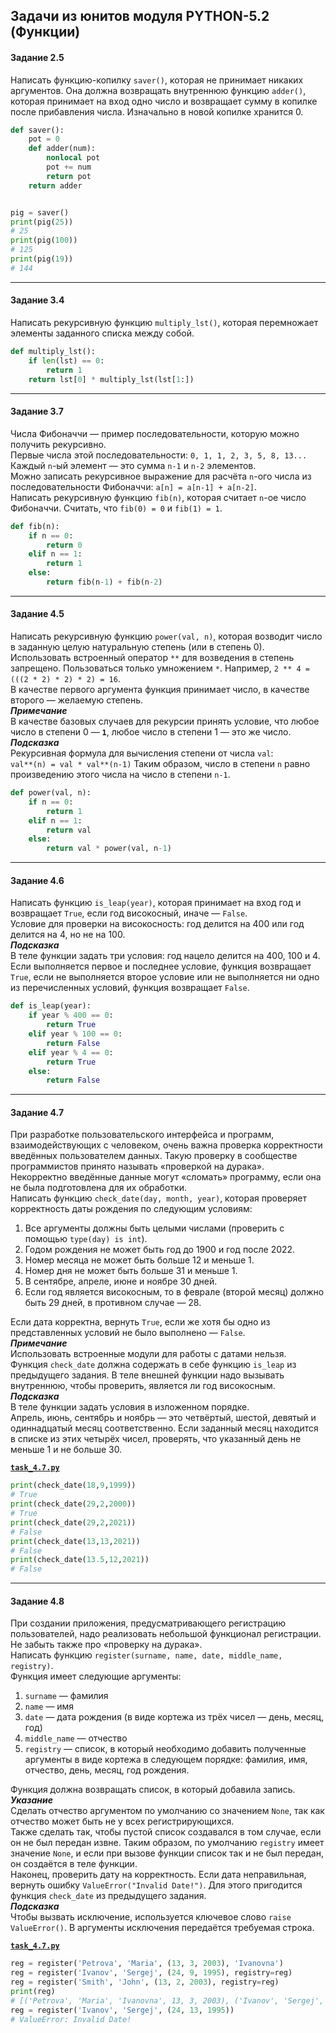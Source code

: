 ## Задачи из юнитов модуля PYTHON-5.2 (Функции) ##

#### **Задание 2.5** ####

Написать функцию-копилку `saver()`, которая не принимает никаких аргументов. Она
должна возвращать внутреннюю функцию `adder()`, которая принимает на вход одно
число и возвращает сумму в копилке после прибавления числа. Изначально в новой
копилке хранится 0.

```python
def saver():
    pot = 0
    def adder(num):
        nonlocal pot
        pot += num
        return pot
    return adder


pig = saver()
print(pig(25))
# 25
print(pig(100))
# 125
print(pig(19))
# 144
```

----

#### **Задание 3.4** ####

Написать рекурсивную функцию `multiply_lst()`, которая перемножает элементы
заданного списка между собой.

```python
def multiply_lst():
    if len(lst) == 0:
        return 1
    return lst[0] * multiply_lst(lst[1:])
```

----

#### **Задание 3.7** ####

Числа Фибоначчи&nbsp;&mdash; пример последовательности, которую можно получить
рекурсивно.    
Первые числа этой последовательности: `0, 1, 1, 2, 3, 5, 8, 13...` Каждый `n`-ый
элемент&nbsp;&mdash; это сумма `n-1` и `n-2` элементов.    
Можно записать рекурсивное выражение для расчёта `n`-ого числа из
последовательности Фибоначчи: `a[n] = a[n-1] + a[n-2]`.    
Написать рекурсивную функцию `fib(n)`, которая считает `n`-ое число Фибоначчи.
Считать, что `fib(0) = 0` и `fib(1) = 1`.

```python
def fib(n):
    if n == 0:
        return 0
    elif n == 1:
        return 1
    else:
        return fib(n-1) + fib(n-2)
```

----

#### **Задание 4.5** ####

Написать рекурсивную функцию `power(val, n)`, которая возводит число в заданную
целую натуральную степень (или в степень 0).    
Использовать встроенный оператор `**` для возведения в степень запрещено.
Пользоваться только умножением `*`. Например,
`2 ** 4 = (((2 * 2) * 2) * 2) = 16`.    
В качестве первого аргумента функция принимает число, в качестве
второго&nbsp;&mdash; желаемую степень.    
***Примечание***    
В качестве базовых случаев для рекурсии принять условие, что любое число в
степени&nbsp;0&nbsp;&mdash; **`1`**, любое число в степени&nbsp;1&nbsp;&mdash;
это же число.    
***Подсказка***    
Рекурсивная формула для вычисления степени от числа `val`:    
`val**(n) = val * val**(n-1)`
Таким образом, число в степени `n` равно произведению этого числа на число в
степени `n-1`.

```python
def power(val, n):
    if n == 0:
        return 1
    elif n == 1:
        return val
    else:
        return val * power(val, n-1)
```

----

#### **Задание 4.6** ####

Написать функцию `is_leap(year)`, которая принимает на вход год и возвращает
`True`, если год високосный, иначе&nbsp;&mdash; `False`.    
Условие для проверки на високосность: год делится на 400 или год делится на 4,
но не на 100.    
***Подсказка***    
В теле функции задать три условия: год нацело делится на 400, 100 и 4. Если
выполняется первое и последнее условие, функция возвращает `True`, если не
выполняется второе условие или не выполняется ни одно из перечисленных условий,
функция возвращает `False`.

```python
def is_leap(year):
    if year % 400 == 0:
        return True
    elif year % 100 == 0:
        return False
    elif year % 4 == 0:
        return True
    else:
        return False
```

----

#### **Задание 4.7** ####

При разработке пользовательского интерфейса и программ, взаимодействующих с
человеком, очень важна проверка корректности введённых пользователем данных.
Такую проверку в сообществе программистов принято называть &laquo;проверкой на
дурака&raquo;.    
Некорректно введённые данные могут &laquo;сломать&raquo; программу, если она не
была подготовлена для их обработки.    
Написать функцию `check_date(day, month, year)`, которая проверяет корректность
даты рождения по следующим условиям:

1. Все аргументы должны быть целыми числами (проверить с помощью
`type(day) is int`).
2. Годом рождения не может быть год до 1900 и год после 2022.
3. Номер месяца не может быть больше 12 и меньше 1.
4. Номер дня не может быть больше 31 и меньше 1.
5. В сентябре, апреле, июне и ноябре 30 дней.
6. Если год является високосным, то в феврале (второй месяц) должно быть 29
дней, в противном случае&nbsp;&mdash; 28.

Если дата корректна, вернуть `True`, если же хотя бы одно из представленных
условий не было выполнено&nbsp;&mdash; `False`.    
***Примечание***    
Использовать встроенные модули для работы с датами нельзя.    
Функция `check_date` должна содержать в себе функцию `is_leap` из предыдущего
задания. В теле внешней функции надо вызывать внутреннюю, чтобы проверить,
является ли год високосным.    
***Подсказка***    
В теле функции задать условия в изложенном порядке.    
Апрель, июнь, сентябрь и ноябрь&nbsp;&mdash; это четвёртый, шестой, девятый и
одиннадцатый месяц соответственно. Если заданный месяц находится в списке из
этих четырёх чисел, проверять, что указанный день не меньше 1 и не больше 30.

[**`task_4.7.py`**](task_4.7.py)

```python
print(check_date(18,9,1999))
# True
print(check_date(29,2,2000))
# True
print(check_date(29,2,2021))
# False
print(check_date(13,13,2021))
# False
print(check_date(13.5,12,2021))
# False
```

----

#### **Задание 4.8** ####

При создании приложения, предусматривающего регистрацию пользователей, надо
реализовать небольшой функционал регистрации. Не забыть также про
&laquo;проверку на дурака&raquo;.    
Написать функцию `register(surname, name, date, middle_name, registry)`.    
Функция имеет следующие аргументы:

1. `surname`&nbsp;&mdash; фамилия
2. `name`&nbsp;&mdash; имя
3. `date`&nbsp;&mdash; дата рождения (в виде кортежа из трёх чисел&nbsp;&mdash;
день, месяц, год)
4. `middle_name`&nbsp;&mdash; отчество
5. `registry`&nbsp;&mdash; список, в который необходимо добавить полученные
аргументы в виде кортежа в следующем порядке: фамилия, имя, отчество, день,
месяц, год рождения.

Функция должна возвращать список, в который добавила запись.    
***Указание***    
Сделать отчество аргументом по умолчанию со значением `None`, так как отчество
может быть не у всех регистрирующихся.    
Также сделать так, чтобы пустой список создавался в том случае, если он не был
передан извне. Таким образом, по умолчанию `registry` имеет значение `None`, и
если при вызове функции список так и не был передан, он создаётся в теле
функции.    
Наконец, проверить дату на корректность. Если дата неправильная, вернуть ошибку
`ValueError("Invalid Date!")`. Для этого пригодится функция `check_date` из
предыдущего задания.    
***Подсказка***    
Чтобы вызвать исключение, используется ключевое слово `raise ValueError()`. В
аргументы исключения передаётся требуемая строка.

[**`task_4.7.py`**](task_4.7.py)

```python
reg = register('Petrova', 'Maria', (13, 3, 2003), 'Ivanovna')
reg = register('Ivanov', 'Sergej', (24, 9, 1995), registry=reg)
reg = register('Smith', 'John', (13, 2, 2003), registry=reg)
print(reg)
# [('Petrova', 'Maria', 'Ivanovna', 13, 3, 2003), ('Ivanov', 'Sergej', None, 24, 9, 1995), ('Smith', 'John', None, 13, 2, 2003)]
reg = register('Ivanov', 'Sergej', (24, 13, 1995))
# ValueError: Invalid Date!
```
